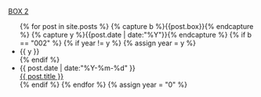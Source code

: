 [BOX 2](/blog2/index.html)

<ul class="listing">
{% for post in site.posts %}
  {% capture b %}{{post.box}}{% endcapture %}
  {% capture y %}{{post.date | date:"%Y"}}{% endcapture %}
  {% if b == "002" %}
    {% if year != y %}
      {% assign year = y %}
      <li class="listing-seperator">{{ y }}</li>
    {% endif %}
    <li class="listing-item">
      <time datetime="{{ post.date | date:"%Y-%m-%d" }}">{{ post.date | date:"%Y-%m-%d" }}</time> <br/>
      <a href="{{ site.url }}{{ post.url }}" title="{{ post.title }}">{{ post.title }}</a>
    </li>
  {% endif %}
{% endfor %}
{% assign year = "0" %}
</ul>